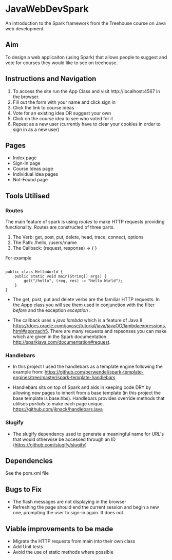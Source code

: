 # JavaWebDevSpark

An introduction to the Spark framework from the Treehouse course on Java web development.

## Aim
To design a web applicaiton (using Spark) that allows people to suggest and vote for courses they would like to see on treehouse.

## Instructions and Navigation
1) To access the site run the App Class and visit http://localhost:4567 in the browser.
2) Fill out the form with your name and click sign in
3) Click the link to course ideas
4) Vote for an existing idea OR suggest your own
5) Click on the course idea to see who voted for it
6) Repeat as a new user (currently have to clear your cookies in order to sign in as a new user)

## Pages
* Index page
* Sign-In page
* Course Ideas page
* Individual Idea pages
* Not-Found page

## Tools Utilised

### Routes
The main feature of spark is using _routes_ to make HTTP requests providing functionality. Routes are constructed of three parts.

1) The Verb: get, post, put, delete, head, trace, connect, options
2) The Path: /hello, /users/:name
3) The Callback: (request, response) -> { }

For example


``` import static spark.Spark.*;

public class HelloWorld {
    public static void main(String[] args) {
        get("/hello", (req, res) -> "Hello World");
    }
}
```
* The get, post, put and delete verbs are the familiar HTTP requests. In the Appp class you will see them used in conjunction with the filter _before_ and the exception _exception_ .

* The callback uses a _java lambda_ which is a feature of Java 8 https://docs.oracle.com/javase/tutorial/java/javaOO/lambdaexpressions.html#approach5. There are many requests and repsonses you can make which are given in the Spark documentation http://sparkjava.com/documentation#request.

### Handlebars
* In this project I used the handlebars as a template engine following the example from:
https://github.com/perwendel/spark-template-engines/tree/master/spark-template-handlebars

* Handlebars sits on top of Spark and aids in keeping code DRY by allowing new pages to inherit from a base template (in this project the base template is base.hbs). Handlebars provides override methods that utilises _partials_ to make each page unique. https://github.com/jknack/handlebars.java

### Slugify

* The slugify dependency used to generate a meaningful name for URL's that would otherwise be accessed through an ID (https://github.com/slugify/slugify)

## Dependencies 
See the pom.xml file

## Bugs to Fix
* The flash messages are not displaying in the browser
* Refreshing the page should end the current session and begin a new one, prompting the user to sign-in again. It does not.

## Viable improvements to be made
* Migrate the HTTP requests from main into their own class
* Add Unit tests
* Avoid the use of static methods where possible
